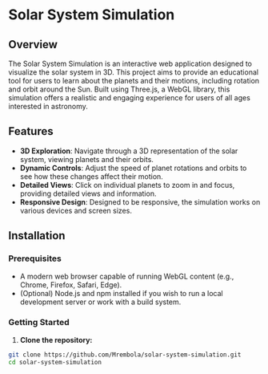 # Solar System Simulation

## Overview

The Solar System Simulation is an interactive web application designed to visualize the solar system in 3D. This project aims to provide an educational tool for users to learn about the planets and their motions, including rotation and orbit around the Sun. Built using Three.js, a WebGL library, this simulation offers a realistic and engaging experience for users of all ages interested in astronomy.

## Features

- **3D Exploration**: Navigate through a 3D representation of the solar system, viewing planets and their orbits.
- **Dynamic Controls**: Adjust the speed of planet rotations and orbits to see how these changes affect their motion.
- **Detailed Views**: Click on individual planets to zoom in and focus, providing detailed views and information.
- **Responsive Design**: Designed to be responsive, the simulation works on various devices and screen sizes.

## Installation

### Prerequisites

- A modern web browser capable of running WebGL content (e.g., Chrome, Firefox, Safari, Edge).
- (Optional) Node.js and npm installed if you wish to run a local development server or work with a build system.

### Getting Started

1. **Clone the repository:**

```bash
git clone https://github.com/Mrembola/solar-system-simulation.git
cd solar-system-simulation
